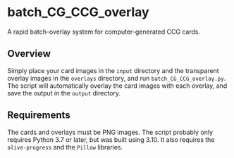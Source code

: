 # batch_CG_CCG_overlay

A rapid batch-overlay system for computer-generated CCG cards.

## Overview

Simply place your card images in the `input` directory and the transparent overlay images in the `overlays` directory, and run `batch_CG_CCG_overlay.py`. The script will automatically overlay the card images with each overlay, and save the output in the `output` directory.

## Requirements

The cards and overlays must be PNG images. The script probably only requires Python 3.7 or later, but was built using 3.10. It also requires the `alive-progress` and the `Pillow` libraries.
